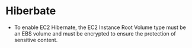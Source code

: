 # Hiberbate

- To enable EC2 Hibernate, the EC2 Instance Root Volume type must be an EBS volume and must be encrypted to ensure the protection of sensitive content.
